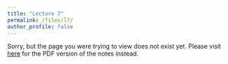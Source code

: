 ```yaml
---
title: "Lecture 7"
permalink: /files/l7/
author_profile: false
---
```


Sorry, but the page you were trying to view does not exist yet. Please visit [here](/l7.pdf) for the PDF version of the notes instead.

